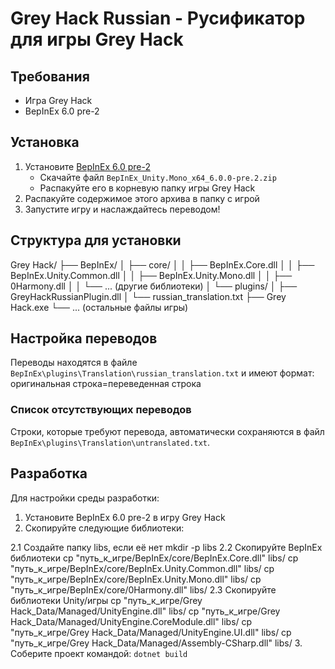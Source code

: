 # Grey Hack Russian - Русификатор для игры Grey Hack

## Требования
- Игра Grey Hack
- BepInEx 6.0 pre-2

## Установка
1. Установите [BepInEx 6.0 pre-2](https://github.com/BepInEx/BepInEx/releases/tag/v6.0.0-pre.2)
   - Скачайте файл `BepInEx_Unity.Mono_x64_6.0.0-pre.2.zip`
   - Распакуйте его в корневую папку игры Grey Hack
2. Распакуйте содержимое этого архива в папку с игрой
3. Запустите игру и наслаждайтесь переводом!
## Cтруктура для установки
Grey Hack/
   ├── BepInEx/
   │   ├── core/
   │   │   ├── BepInEx.Core.dll
   │   │   ├── BepInEx.Unity.Common.dll
   │   │   ├── BepInEx.Unity.Mono.dll
   │   │   ├── 0Harmony.dll
   │   │   └── ... (другие библиотеки)
   │   └── plugins/
   │       ├── GreyHackRussianPlugin.dll
   │       └── russian_translation.txt
   ├── Grey Hack.exe
   └── ... (остальные файлы игры)
## Настройка переводов
Переводы находятся в файле `BepInEx\plugins\Translation\russian_translation.txt` и имеют формат:
оригинальная строка=переведенная строка
### Список отсутствующих переводов
Строки, которые требуют перевода, автоматически сохраняются в файл `BepInEx\plugins\Translation\untranslated.txt`.
## Разработка
Для настройки среды разработки:

1. Установите BepInEx 6.0 pre-2 в игру Grey Hack
2. Скопируйте следующие библиотеки:

2.1 Создайте папку libs, если её нет
	mkdir -p libs
2.2 Скопируйте BepInEx библиотеки
	cp "путь_к_игре/BepInEx/core/BepInEx.Core.dll" libs/ 
	cp "путь_к_игре/BepInEx/core/BepInEx.Unity.Common.dll" libs/ 
	cp "путь_к_игре/BepInEx/core/BepInEx.Unity.Mono.dll" libs/ 
	cp "путь_к_игре/BepInEx/core/0Harmony.dll" libs/
2.3 Скопируйте библиотеки Unity/игры
	cp "путь_к_игре/Grey Hack_Data/Managed/UnityEngine.dll" libs/ 
	cp "путь_к_игре/Grey Hack_Data/Managed/UnityEngine.CoreModule.dll" libs/ 
	cp "путь_к_игре/Grey Hack_Data/Managed/UnityEngine.UI.dll" libs/ 
	cp "путь_к_игре/Grey Hack_Data/Managed/Assembly-CSharp.dll" libs/
3. Соберите проект командой: `dotnet build`

